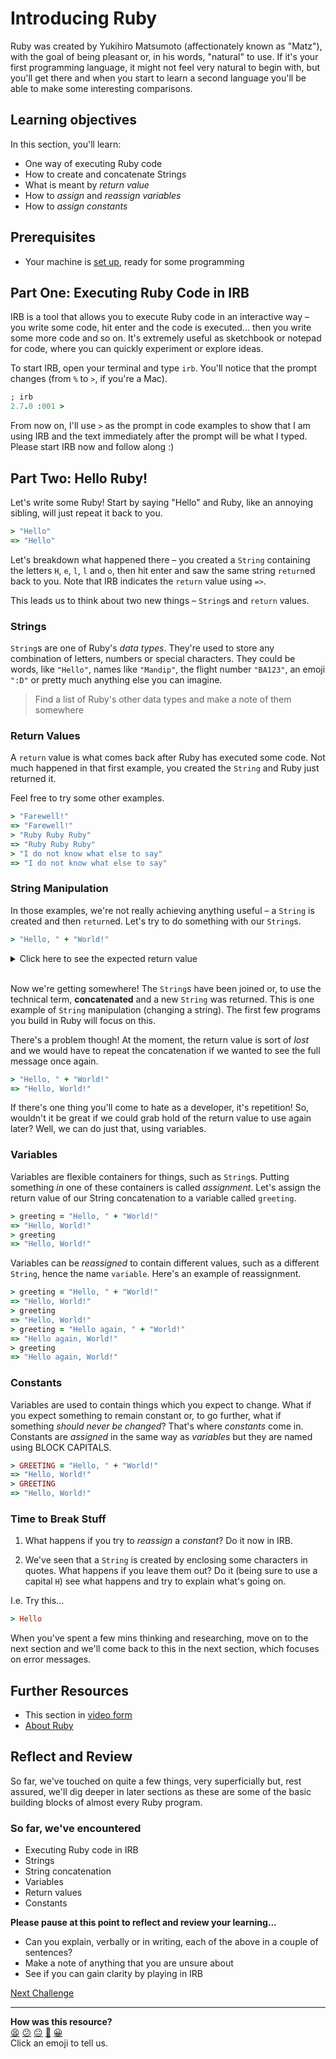 # Introducing Ruby

Ruby was created by Yukihiro Matsumoto (affectionately known as "Matz"), with the goal of being pleasant or, in his words, "natural" to use. If it's your first programming language, it might not feel very natural to begin with, but you'll get there and when you start to learn a second language you'll be able to make some interesting comparisons.

## Learning objectives

In this section, you'll learn:

- One way of executing Ruby code
- How to create and concatenate Strings
- What is meant by _return value_
- How to _assign_ and _reassign variables_
- How to _assign constants_

## Prerequisites

* Your machine is [set up](https://github.com/makersacademy/basic-programming#phase-zero-development-setup), ready for some programming

## Part One: Executing Ruby Code in IRB

IRB is a tool that allows you to execute Ruby code in an interactive way – you write some code, hit enter and the code is executed... then you write some more code and so on. It's extremely useful as sketchbook or notepad for code, where you can quickly experiment or explore ideas.

To start IRB, open your terminal and type `irb`.  You'll notice that the prompt changes (from `%` to `>`, if you're a Mac).

```ruby
; irb
2.7.0 :001 >
```

From now on, I'll use `>` as the prompt in code examples to show that I am using IRB and the text immediately after the prompt will be what I typed. Please start IRB now and follow along :)

## Part Two: Hello Ruby!

Let's write some Ruby! Start by saying "Hello" and Ruby, like an annoying sibling, will just repeat it back to you.

```ruby
> "Hello"
=> "Hello"
```

Let's breakdown what happened there – you created a `String` containing the letters `H`, `e`, `l`, `l` and `o`, then hit enter and saw the same string `return`ed back to you. Note that IRB indicates the `return` value using `=>`.

This leads us to think about two new things – `String`s and `return` values.

### Strings

`String`s are one of Ruby's _data types_. They're used to store any combination of letters, numbers or special characters. They could be words, like `"Hello"`, names like `"Mandip"`, the flight number `"BA123"`, an emoji `":D"` or pretty much anything else you can imagine.

> Find a list of Ruby's other data types and make a note of them somewhere
### Return Values

A `return` value is what comes back after Ruby has executed some code. Not much happened in that first example, you created the `String` and Ruby just returned it.

Feel free to try some other examples.

```ruby
> "Farewell!"
=> "Farewell!"
> "Ruby Ruby Ruby"
=> "Ruby Ruby Ruby"
> "I do not know what else to say"
=> "I do not know what else to say"
```

### String Manipulation

In those examples, we're not really achieving anything useful – a `String` is created and then `return`ed. Let's try to do something with our `String`s.

```ruby
> "Hello, " + "World!"
```

<details>
  <summary>Click here to see the expected return value</summary>
  <code>
    => "Hello, World!"
  </code>
</details>
<br>

Now we're getting somewhere! The `String`s have been joined or, to use the technical term, **concatenated** and a new `String` was returned. This is one example of `String` manipulation (changing a string). The first few programs you build in Ruby will focus on this.

There's a problem though! At the moment, the return value is sort of _lost_ and we would have to repeat the concatenation if we wanted to see the full message once again.

```ruby
> "Hello, " + "World!"
=> "Hello, World!"
```

If there's one thing you'll come to hate as a developer, it's repetition! So, wouldn't it be great if we could grab hold of the return value to use again later?  Well, we can do just that, using variables.

### Variables

Variables are flexible containers for things, such as `String`s. Putting something _in_ one of these containers is called _assignment_. Let's assign the return value of our String concatenation to a variable called `greeting`.

```ruby
> greeting = "Hello, " + "World!"
=> "Hello, World!"
> greeting
=> "Hello, World!"
```

Variables can be _reassigned_ to contain different values, such as a different `String`, hence the name `variable`. Here's an example of reassignment.

```ruby
> greeting = "Hello, " + "World!"
=> "Hello, World!"
> greeting
=> "Hello, World!"
> greeting = "Hello again, " + "World!"
=> "Hello again, World!"
> greeting
=> "Hello again, World!"
```

### Constants

Variables are used to contain things which you expect to change. What if you expect something to remain constant or, to go further, what if something _should never be changed_? That's where _constants_ come in. Constants are _assigned_ in the same way as _variables_ but they are named using BLOCK CAPITALS.

```ruby
> GREETING = "Hello, " + "World!"
=> "Hello, World!"
> GREETING
=> "Hello, World!"
```

### Time to Break Stuff

1. What happens if you try to _reassign_ a _constant_?  Do it now in IRB.

2. We've seen that a `String` is created by enclosing some characters in quotes. What happens if you leave them out? Do it (being sure to use a capital `H`) see what happens and try to explain what's going on.

I.e. Try this...

```ruby
> Hello
```

When you've spent a few mins thinking and researching, move on to the next section and we'll come back to this in the next section, which focuses on error messages.

## Further Resources

- This section in [video form](https://youtu.be/FtiWx0Or2uk)
- [About Ruby](https://www.ruby-lang.org/en/about/)
## Reflect and Review

So far, we've touched on quite a few things, very superficially but, rest assured, we'll dig deeper in later sections as these are some of the basic building blocks of almost every Ruby program.

### So far, we've encountered

- Executing Ruby code in IRB
- Strings
- String concatenation
- Variables
- Return values
- Constants

**Please pause at this point to reflect and review your learning...**

- Can you explain, verbally or in writing, each of the above in a couple of sentences?
- Make a note of anything that you are unsure about
- See if you can gain clarity by playing in IRB


[Next Challenge](02_error_messages.md)

<!-- BEGIN GENERATED SECTION DO NOT EDIT -->

---

**How was this resource?**  
[😫](https://airtable.com/shrUJ3t7KLMqVRFKR?prefill_Repository=makersacademy/ruby_foundations&prefill_File=chapter1/01_say_hello_to_ruby.md&prefill_Sentiment=😫) [😕](https://airtable.com/shrUJ3t7KLMqVRFKR?prefill_Repository=makersacademy/ruby_foundations&prefill_File=chapter1/01_say_hello_to_ruby.md&prefill_Sentiment=😕) [😐](https://airtable.com/shrUJ3t7KLMqVRFKR?prefill_Repository=makersacademy/ruby_foundations&prefill_File=chapter1/01_say_hello_to_ruby.md&prefill_Sentiment=😐) [🙂](https://airtable.com/shrUJ3t7KLMqVRFKR?prefill_Repository=makersacademy/ruby_foundations&prefill_File=chapter1/01_say_hello_to_ruby.md&prefill_Sentiment=🙂) [😀](https://airtable.com/shrUJ3t7KLMqVRFKR?prefill_Repository=makersacademy/ruby_foundations&prefill_File=chapter1/01_say_hello_to_ruby.md&prefill_Sentiment=😀)  
Click an emoji to tell us.

<!-- END GENERATED SECTION DO NOT EDIT -->
